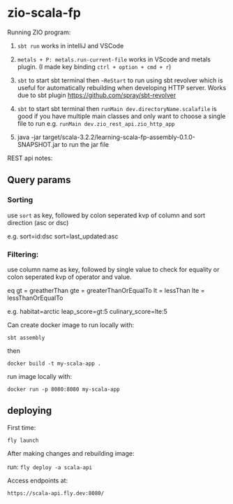 # zio-scala-fp

Running ZIO program:

1. `sbt run` works in intelliJ and VSCode

2. `metals + P: metals.run-current-file` works in VScode and metals plugin. (I made key binding `ctrl + option + cmd + r`)

3. `sbt` to start sbt terminal then `~ReStart` to run using sbt revolver which is useful for automatically rebuilding when developing HTTP server. Works due to sbt plugin https://github.com/spray/sbt-revolver

4. `sbt` to start sbt terminal then `runMain dev.directoryName.scalafile` is good if you have multiple main classes and only want to choose a single file to run e.g. `runMain dev.zio_rest_api.zio_http_app`

5. java -jar target/scala-3.2.2/learning-scala-fp-assembly-0.1.0-SNAPSHOT.jar to run the jar file

REST api notes:

## Query params

### Sorting

use `sort` as key, followed by colon seperated kvp of column and sort direction (asc or dsc)

e.g.
sort=id:dsc
sort=last_updated:asc

### Filtering:

use column name as key, followed by single value to check for equality or colon seperated kvp of operator and value.

eq
gt = greatherThan
gte = greaterThanOrEqualTo
lt = lessThan
lte = lessThanOrEqualTo

e.g.
habitat=arctic
leap_score=gt:5
culinary_score=lte:5

Can create docker image to run locally with:

`sbt assembly`

then

`docker build -t my-scala-app .`

run image locally with:

`docker run -p 8080:8080 my-scala-app`

## deploying

First time:

`fly launch`

After making changes and rebuilding image:

run: `fly deploy -a scala-api`

Access endpoints at:

`https://scala-api.fly.dev:8080/`
